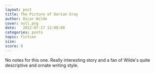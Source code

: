 ```yaml
---
layout: post
title: The Picture of Dorian Gray
author: Oscar Wilde
cover: null.png
date:   2012-07-17 12:00:00
categories: posts
topic: fiction
size: 
score: 8
---
```


No notes for this one. Really interesting story and a fan of Wilde's quite descriptive and ornate writing style.
